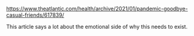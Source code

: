 https://www.theatlantic.com/health/archive/2021/01/pandemic-goodbye-casual-friends/617839/

This article says a lot about the emotional side of why this needs to exist.